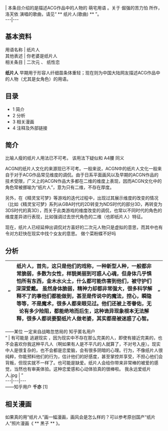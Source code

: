 |  本条目介绍的是描述ACG作品中的人物的  萌宅用语  。关于  倔强的苦力怕  所作，  洛天依  演唱的歌曲，请见“ ** 纸片人(歌曲)  **
”。  
---|---  
  
**基本资料**  
---  
用语名称  |  纸片人   
其他表述  |  你老婆是纸片人   
相关条目  |  二次元  、  纸性恋   
  
**纸片人** 早期用于形容人纤细苗条体重轻；现在则为中国大陆网友描述ACG作品中的人物（尤其是女角色）的用语。

##  目录

  * 1  简介 
  * 2  分析 
  * 3  相关漫画 
  * 4  注释及外部链接 

##  简介

比喻人瘦的纸片人用法已不可考。  该用法下疑似和  A4腰  同义

ACGN的纸片人文化的来源现已不可考。一般来说，ACGN中的纸片人文化一般来自于对于ACG作品常见维度的调侃。由于日系平面画风以及早期的ACGN作品的技术受限，广义上的ACGN作品大多都在二维的维度上表现，因而ACGN文化中的角色常被挪喻为“纸片人”，意为只有二维，不存在厚度。

另外，在《精灵宝可梦》等游戏的迭代过程中，出现过其展示维度的改变的情况（比如《精灵宝可梦》系列从GBA时代的2D转变为NDS时代的部分3D，再转变为3DS时代的真3D），而关于此类游戏的维度改变的调侃，也常以不同时代的角色的维度差异进行表现，比如强调过去世代角色的二维（也即纸片人）特征。

现在，纸片人已经延伸出调侃对方喜好的二次元人物只是虚拟的意思，而其中也有令对方赶快在现实中找个女友的意思。  做个菜粉蝶不好吗

  

##  分析

“  |  纸片人，首先，这只是他们的戏称，一种新型人种，一般都非常脆弱，多数为女性，样貌美丽到可惑人心魂，但身体几乎惧怕所有东西，金木水火土，什么都可能伤害到他们，被守护们深深爱戴。  虽然身体脆弱，精神力却都非常强大，很多科学解释不了的事他们都能做到，甚至是传说中的魔法，控心，瞬隐等等，不是魔术，很多人都亲眼见过。他们还被上苍眷佑，无论有多少险阻，都能绝地而后生，这种诡异现象根本无法解释，很多人都说要娶纸片人做老婆，其实都是被迷惑了心智。  |  ”   
---|---|---  
——某位  一定来自战略忽悠局的  知乎匿名用户  
“  |  有可能是  逃避现实  ，因为现实中不存在那么完美的人，即使有接近完美的，也不会喜欢你我这种平凡人（啊如果有人是不平凡的人就算了，不对号入座）。现实中人是很复杂的，也不会都是恋爱脑，会有很多阴暗的心理。行为，不像纸片人很纯粹，你能预料他们的行为，估计他们的好感度，甚至掌控并享受，不担心他们会背叛，但现实就不一样了。也可能是缺爱。纸片人会给你带来非常棒的被爱的感觉，当然也有审美体验。这种恋爱感和心动体验真的很棒啦。  我永远爱纸片人.jpg  |  ”   
---|---|---  
——知乎用户 **千亦** [1]  
  
##  相关漫画

如果真的用“纸片人”画一幅漫画，画风会是怎么样的？可以参考原创国产“纸片人”照片漫画《  ** 黒子  ** 》。